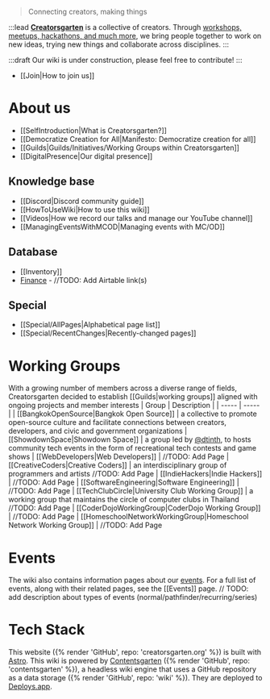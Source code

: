 > Connecting creators, making things

:::lead
**[Creatorsgarten](https://creatorsgarten.org/)** is a collective of creators. Through [workshops, meetups, hackathons, and much more](https://creatorsgarten.org/events/), we bring people together to work on new ideas, trying new things and collaborate across disciplines.
:::

:::draft
Our wiki is under construction, please feel free to contribute!
:::

- [[Join|How to join us]]

# About us

- [[SelfIntroduction|What is Creatorsgarten?]]
- [[Democratize Creation for All|Manifesto: Democratize creation for all]]
- [[Guilds|Guilds/Initiatives/Working Groups within Creatorsgarten]]
- [[DigitalPresence|Our digital presence]]

## Knowledge base
- [[Discord|Discord community guide]]
- [[HowToUseWiki|How to use this wiki]]
- [[Videos|How we record our talks and manage our YouTube channel]]
- [[ManagingEventsWithMCOD|Managing events with MC/OD]]

## Database
- [[Inventory]]
- [Finance]() - //TODO: Add Airtable link(s)

## Special
- [[Special/AllPages|Alphabetical page list]]
- [[Special/RecentChanges|Recently-changed pages]]

# Working Groups

With a growing number of members across a diverse range of fields, Creatorsgarten decided to establish [[Guilds|working groups]] aligned with ongoing projects and member interests
| Group | Description |
| ----- | ----- |
| [[BangkokOpenSource\|Bangkok Open Source]] | a collective to promote open-source culture and facilitate connections between creators, developers, and civic and government organizations
| [[ShowdownSpace\|Showdown Space]] | a group led by [@dtinth](https://github.com/dtinth), to hosts community tech events in the form of recreational tech contests and game shows
| [[WebDevelopers\|Web Developers]] | //TODO: Add Page
| [[CreativeCoders\|Creative Coders]] | an interdisciplinary group of programmers and artists  //TODO: Add Page
| [[IndieHackers\|Indie Hackers]] | //TODO: Add Page
| [[SoftwareEngineering\|Software Engineering]] | //TODO: Add Page
| [[TechClubCircle\|University Club Working Group]] | a working group that maintains the circle of computer clubs in Thailand //TODO: Add Page
| [[CoderDojoWorkingGroup\|CoderDojo Working Group]] | //TODO: Add Page
| [[HomeschoolNetworkWorkingGroup\|Homeschool Network Working Group]] | //TODO: Add Page

# Events

The wiki also contains information pages about our [events](/events/).
For a full list of events, along with their related pages, see the [[Events]] page.
// TODO: add description about types of events (normal/pathfinder/recurring/series)

# Tech Stack

This website ({% render 'GitHub', repo: 'creatorsgarten.org' %}) is built with [Astro](https://astro.build/).
This wiki is powered by [Contentsgarten](https://contentsgarten.netlify.app/wiki/MainPage) ({% render 'GitHub', repo: 'contentsgarten' %}), a headless wiki engine that uses a GitHub repository as a data storage ({% render 'GitHub', repo: 'wiki' %}).
They are deployed to [Deploys.app](https://www.deploys.app/).